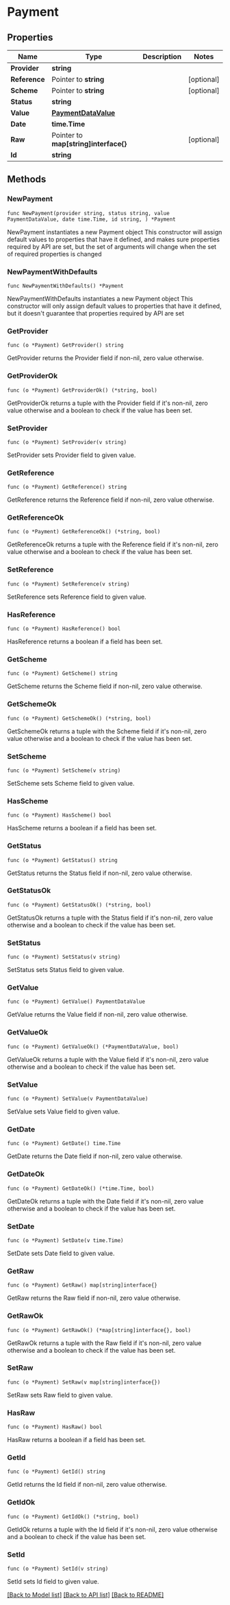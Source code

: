 # Payment

## Properties

Name | Type | Description | Notes
------------ | ------------- | ------------- | -------------
**Provider** | **string** |  | 
**Reference** | Pointer to **string** |  | [optional] 
**Scheme** | Pointer to **string** |  | [optional] 
**Status** | **string** |  | 
**Value** | [**PaymentDataValue**](PaymentDataValue.md) |  | 
**Date** | **time.Time** |  | 
**Raw** | Pointer to **map[string]interface{}** |  | [optional] 
**Id** | **string** |  | 

## Methods

### NewPayment

`func NewPayment(provider string, status string, value PaymentDataValue, date time.Time, id string, ) *Payment`

NewPayment instantiates a new Payment object
This constructor will assign default values to properties that have it defined,
and makes sure properties required by API are set, but the set of arguments
will change when the set of required properties is changed

### NewPaymentWithDefaults

`func NewPaymentWithDefaults() *Payment`

NewPaymentWithDefaults instantiates a new Payment object
This constructor will only assign default values to properties that have it defined,
but it doesn't guarantee that properties required by API are set

### GetProvider

`func (o *Payment) GetProvider() string`

GetProvider returns the Provider field if non-nil, zero value otherwise.

### GetProviderOk

`func (o *Payment) GetProviderOk() (*string, bool)`

GetProviderOk returns a tuple with the Provider field if it's non-nil, zero value otherwise
and a boolean to check if the value has been set.

### SetProvider

`func (o *Payment) SetProvider(v string)`

SetProvider sets Provider field to given value.


### GetReference

`func (o *Payment) GetReference() string`

GetReference returns the Reference field if non-nil, zero value otherwise.

### GetReferenceOk

`func (o *Payment) GetReferenceOk() (*string, bool)`

GetReferenceOk returns a tuple with the Reference field if it's non-nil, zero value otherwise
and a boolean to check if the value has been set.

### SetReference

`func (o *Payment) SetReference(v string)`

SetReference sets Reference field to given value.

### HasReference

`func (o *Payment) HasReference() bool`

HasReference returns a boolean if a field has been set.

### GetScheme

`func (o *Payment) GetScheme() string`

GetScheme returns the Scheme field if non-nil, zero value otherwise.

### GetSchemeOk

`func (o *Payment) GetSchemeOk() (*string, bool)`

GetSchemeOk returns a tuple with the Scheme field if it's non-nil, zero value otherwise
and a boolean to check if the value has been set.

### SetScheme

`func (o *Payment) SetScheme(v string)`

SetScheme sets Scheme field to given value.

### HasScheme

`func (o *Payment) HasScheme() bool`

HasScheme returns a boolean if a field has been set.

### GetStatus

`func (o *Payment) GetStatus() string`

GetStatus returns the Status field if non-nil, zero value otherwise.

### GetStatusOk

`func (o *Payment) GetStatusOk() (*string, bool)`

GetStatusOk returns a tuple with the Status field if it's non-nil, zero value otherwise
and a boolean to check if the value has been set.

### SetStatus

`func (o *Payment) SetStatus(v string)`

SetStatus sets Status field to given value.


### GetValue

`func (o *Payment) GetValue() PaymentDataValue`

GetValue returns the Value field if non-nil, zero value otherwise.

### GetValueOk

`func (o *Payment) GetValueOk() (*PaymentDataValue, bool)`

GetValueOk returns a tuple with the Value field if it's non-nil, zero value otherwise
and a boolean to check if the value has been set.

### SetValue

`func (o *Payment) SetValue(v PaymentDataValue)`

SetValue sets Value field to given value.


### GetDate

`func (o *Payment) GetDate() time.Time`

GetDate returns the Date field if non-nil, zero value otherwise.

### GetDateOk

`func (o *Payment) GetDateOk() (*time.Time, bool)`

GetDateOk returns a tuple with the Date field if it's non-nil, zero value otherwise
and a boolean to check if the value has been set.

### SetDate

`func (o *Payment) SetDate(v time.Time)`

SetDate sets Date field to given value.


### GetRaw

`func (o *Payment) GetRaw() map[string]interface{}`

GetRaw returns the Raw field if non-nil, zero value otherwise.

### GetRawOk

`func (o *Payment) GetRawOk() (*map[string]interface{}, bool)`

GetRawOk returns a tuple with the Raw field if it's non-nil, zero value otherwise
and a boolean to check if the value has been set.

### SetRaw

`func (o *Payment) SetRaw(v map[string]interface{})`

SetRaw sets Raw field to given value.

### HasRaw

`func (o *Payment) HasRaw() bool`

HasRaw returns a boolean if a field has been set.

### GetId

`func (o *Payment) GetId() string`

GetId returns the Id field if non-nil, zero value otherwise.

### GetIdOk

`func (o *Payment) GetIdOk() (*string, bool)`

GetIdOk returns a tuple with the Id field if it's non-nil, zero value otherwise
and a boolean to check if the value has been set.

### SetId

`func (o *Payment) SetId(v string)`

SetId sets Id field to given value.



[[Back to Model list]](../README.md#documentation-for-models) [[Back to API list]](../README.md#documentation-for-api-endpoints) [[Back to README]](../README.md)


